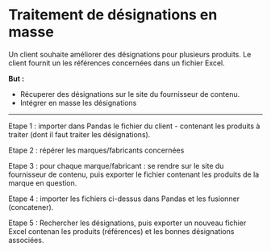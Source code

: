 # Traitement de désignations en masse

Un client souhaite améliorer des désignations pour plusieurs produits. Le client fournit un les références concernées dans un fichier Excel.

__But :__

- Récuperer des désignations sur le site du fournisseur de contenu. 
- Intégrer en masse les désignations

-------------------------------------------------------------------------------------------------------------------------------------------------------------------

Etape 1 : importer dans Pandas le fichier du client - contenant les produits à traiter (dont il faut traiter les désignations).

Etape 2 : répérer les marques/fabricants concernées

Etape 3 : pour chaque marque/fabricant : se rendre sur le site du fournisseur de contenu, puis exporter le fichier contenant les produits de la marque en question.

Etape 4 : importer les fichiers ci-dessus dans Pandas et les fusionner (concatener).

Etape 5 : Rechercher les désignations, puis exporter un nouveau fichier Excel contenan les produits (références) et les bonnes désignations associées.
